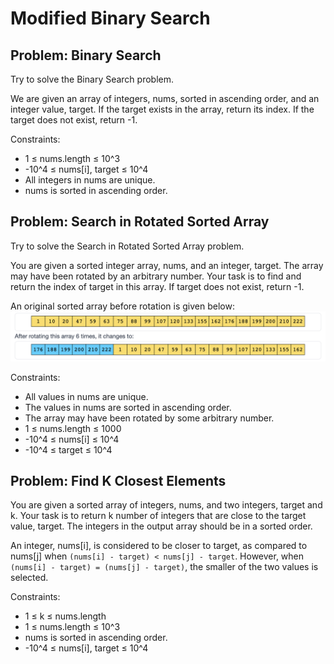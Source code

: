 # Modified Binary Search

## Problem: Binary Search

Try to solve the Binary Search problem.

We are given an array of integers, nums, sorted in ascending order, and an integer value, target. If the target exists in the array, return its index. If the target does not exist, return -1.

Constraints:

- 1 ≤ nums.length ≤ 10^3
- -10^4 ≤ nums[i], target ≤ 10^4
- All integers in nums are unique.
- nums is sorted in ascending order.

## Problem: Search in Rotated Sorted Array

Try to solve the Search in Rotated Sorted Array problem.

You are given a sorted integer array, nums, and an integer, target. The array may have been rotated by an arbitrary number. Your task is to find and return the index of target in this array. If target does not exist, return -1.

An original sorted array before rotation is given below:
![image](./Screenshot%202025-06-04%20at%2014.10.58.png)

Constraints:

- All values in nums are unique.
- The values in nums are sorted in ascending order.
- The array may have been rotated by some arbitrary number.
- 1 ≤ nums.length ≤ 1000
- -10^4 ≤ nums[i] ≤ 10^4
- -10^4 ≤ target ≤ 10^4


## Problem: Find K Closest Elements

You are given a sorted array of integers, nums, and two integers, target and k. Your task is to return k number of integers that are close to the target value, target. The integers in the output array should be in a sorted order.

An integer, nums[i], is considered to be closer to target, as compared to nums[j] when `(nums[i] - target) < nums[j] - target`. However, when `(nums[i] - target) = (nums[j] - target)`, the smaller of the two values is selected.

Constraints:

- 1 ≤ k ≤ nums.length
- 1 ≤ nums.length ≤ 10^3
- nums is sorted in ascending order.
- -10^4 ≤ nums[i], target ≤ 10^4